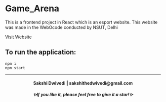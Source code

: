 # Game_Arena

This is a frontend project in React which is an esport website. This website was made in the WebOcode conducted by NSUT, Delhi

[Visit Website](https: "Welcome to Game_Arena")

## To run the application:

`npm i` <br />
`npm start`<br/>

---
<h4 align="center">Sakshi Dwivedi | sakshithedwivedi@gmail.com</h4>
<h5 align="center">✨If you like it, please feel free to give it a star!✨</h5>
